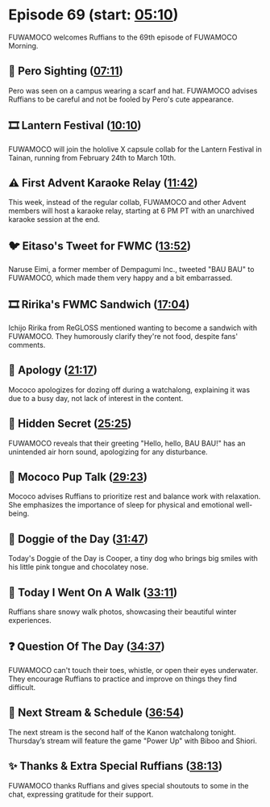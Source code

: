 # Episode 69 (start: [05:10](https://youtu.be/r-bJNL11ah4?t=05m10s))

FUWAMOCO welcomes Ruffians to the 69th episode of FUWAMOCO Morning.

## 👀 Pero Sighting ([07:11](https://youtu.be/r-bJNL11ah4?t=07m11s))

Pero was seen on a campus wearing a scarf and hat. FUWAMOCO advises Ruffians to be careful and not be fooled by Pero's cute appearance.

## 🎞️ Lantern Festival ([10:10](https://youtu.be/r-bJNL11ah4?t=10m10s))

FUWAMOCO will join the hololive X capsule collab for the Lantern Festival in Tainan, running from February 24th to March 10th.

## ⚠️ First Advent Karaoke Relay ([11:42](https://youtu.be/r-bJNL11ah4?t=11m42s))

This week, instead of the regular collab, FUWAMOCO and other Advent members will host a karaoke relay, starting at 6 PM PT with an unarchived karaoke session at the end.

## 🐦 Eitaso's Tweet for FWMC ([13:52](https://youtu.be/r-bJNL11ah4?t=13m52s))

Naruse Eimi, a former member of Dempagumi Inc., tweeted "BAU BAU" to FUWAMOCO, which made them very happy and a bit embarrassed.

## 🎞️ Ririka's FWMC Sandwich ([17:04](https://youtu.be/r-bJNL11ah4?t=17m04s))

Ichijo Ririka from ReGLOSS mentioned wanting to become a sandwich with FUWAMOCO. They humorously clarify they're not food, despite fans' comments.

## 🙇 Apology ([21:17](https://youtu.be/r-bJNL11ah4?t=21m17s))

Mococo apologizes for dozing off during a watchalong, explaining it was due to a busy day, not lack of interest in the content.

## 🤫 Hidden Secret ([25:25](https://youtu.be/r-bJNL11ah4?t=25m25s))

FUWAMOCO reveals that their greeting "Hello, hello, BAU BAU!" has an unintended air horn sound, apologizing for any disturbance.

## 📣 Mococo Pup Talk ([29:23](https://youtu.be/r-bJNL11ah4?t=29m23s))

Mococo advises Ruffians to prioritize rest and balance work with relaxation. She emphasizes the importance of sleep for physical and emotional well-being.

## 🐶 Doggie of the Day ([31:47](https://youtu.be/r-bJNL11ah4?t=31m47s))

Today's Doggie of the Day is Cooper, a tiny dog who brings big smiles with his little pink tongue and chocolatey nose.

## 🚶 Today I Went On A Walk ([33:11](https://youtu.be/r-bJNL11ah4?t=33m11s))

Ruffians share snowy walk photos, showcasing their beautiful winter experiences.

## ❓ Question Of The Day ([34:37](https://youtu.be/r-bJNL11ah4?t=34m37s))

FUWAMOCO can't touch their toes, whistle, or open their eyes underwater. They encourage Ruffians to practice and improve on things they find difficult.

## 📅 Next Stream & Schedule ([36:54](https://youtu.be/r-bJNL11ah4?t=36m54s))

The next stream is the second half of the Kanon watchalong tonight. Thursday’s stream will feature the game "Power Up" with Biboo and Shiori.

## ✨ Thanks & Extra Special Ruffians ([38:13](https://youtu.be/r-bJNL11ah4?t=38m13s))

FUWAMOCO thanks Ruffians and gives special shoutouts to some in the chat, expressing gratitude for their support.
